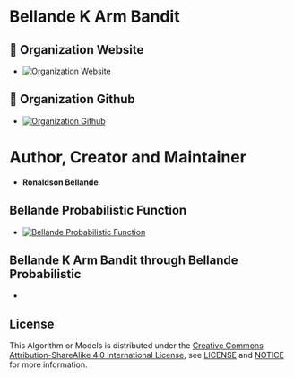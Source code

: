 # Bellande K Arm Bandit

## 🧙 Organization Website
- [![Organization Website](https://img.shields.io/badge/Explore%20Our-Website-0099cc?style=for-the-badge)](https://artificial-intelligence-computer-vision.github.io)


## 🧙 Organization Github
- [![Organization Github ](https://img.shields.io/badge/Explore%20Our-Github-0099cc?style=for-the-badge)](https://github.com/Artificial-Intelligence-Computer-Vision)

# Author, Creator and Maintainer
- **Ronaldson Bellande**

## Bellande Probabilistic Function
- [![Bellande Probabilistic Function](https://img.shields.io/badge/Bellande%20-Probabilistic-0099cc?style=for-the-badge)](https://github.com/RonaldsonBellande/bellande_probabilistic)


## Bellande K Arm Bandit through Bellande Probabilistic
- 

## License
This Algorithm or Models is distributed under the [Creative Commons Attribution-ShareAlike 4.0 International License](http://creativecommons.org/licenses/by-sa/4.0/), see [LICENSE](https://github.com/RonaldsonBellande/bellande_probabilistic/blob/main/LICENSE) and [NOTICE](https://github.com/RonaldsonBellande/bellande_probabilistic/blob/main/LICENSE) for more information.
